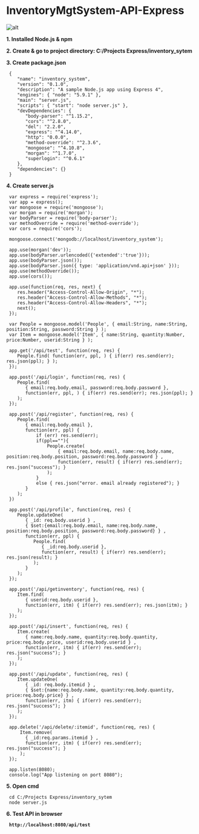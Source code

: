 # InventoryMgtSystem-API-Express

![alt](https://user-images.githubusercontent.com/57636419/69487125-bf405d00-0e8f-11ea-89dc-0b54e2e944c4.JPG)

<b>1. Installed Node.js & npm</b>
  
<b>2. Create & go to project directory: C:/Projects Express/inventory_sytem</b>

<b>3. Create package.json</b>
  
     {
        "name": "inventory_system",
        "version": "0.1.0",
        "description": "A sample Node.js app using Express 4",
        "engines": { "node": "5.9.1" },
        "main": "server.js",
        "scripts": { "start": "node server.js" },
        "devDependencies": {
           "body-parser": "^1.15.2",
           "cors": "^2.8.0",
           "del": "2.2.0",
           "express": "^4.14.0",
           "http": "0.0.0",
           "method-override": "^2.3.6",
           "mongoose": "^4.10.8",
           "morgan": "^1.7.0",
           "superlogin": "^0.6.1"
        },
        "dependencies": {}
     }
     
<b>4. Create server.js</b>
  
     var express = require('express');
     var app = express(); 
     var mongoose = require('mongoose');  
     var morgan = require('morgan');  
     var bodyParser = require('body-parser');  
     var methodOverride = require('method-override'); 
     var cors = require('cors');

     mongoose.connect('mongodb://localhost/inventory_system');

     app.use(morgan('dev'));    
     app.use(bodyParser.urlencoded({'extended':'true'})); 
     app.use(bodyParser.json());   
     app.use(bodyParser.json({ type: 'application/vnd.api+json' })); 
     app.use(methodOverride());
     app.use(cors());

     app.use(function(req, res, next) {
        res.header("Access-Control-Allow-Origin", "*");
        res.header("Access-Control-Allow-Methods", "*");
        res.header("Access-Control-Allow-Headers", "*");
        next();
     });

     var People = mongoose.model('People', { email:String, name:String, position:String, password:String } );
     var Item = mongoose.model('Item', { name:String, quantity:Number, price:Number, userid:String } );

     app.get('/api/test', function(req, res) {
        People.find( function(err, ppl, ) { if(err) res.send(err); res.json(ppl); } );
     });

     app.post('/api/login', function(req, res) {
        People.find(
           { email:req.body.email, password:req.body.password },
           function(err, ppl, ) { if(err) res.send(err); res.json(ppl); }
        );
     });

     app.post('/api/register', function(req, res) {
        People.find(
           { email:req.body.email },
           function(err, ppl) {
               if (err) res.send(err);
               if(ppl==""){ 
                   People.create(
                       { email:req.body.email, name:req.body.name, position:req.body.position, password:req.body.password } ,
                       function(err, result) { if(err) res.send(err); res.json("success"); }
                   );
               }
               else { res.json("error. email already registered"); }        
           }
        );
     })

     app.post('/api/profile', function(req, res) {
        People.updateOne( 
           { _id: req.body.userid } ,
           { $set:{email:req.body.email, name:req.body.name, position:req.body.position, password:req.body.password} } ,
           function(err, ppl) {
              People.find(
                 { _id:req.body.userid },
                 function(err, result) { if(err) res.send(err); res.json(result); }
              );
           }
        );
     });

     app.post('/api/getinventory', function(req, res) {
        Item.find(
           { userid:req.body.userid }, 
           function(err, itm) { if(err) res.send(err); res.json(itm); }
        );
     });

     app.post('/api/insert', function(req, res) {
        Item.create(
           { name:req.body.name, quantity:req.body.quantity, price:req.body.price, userid:req.body.userid } ,
           function(err, itm) { if(err) res.send(err); res.json("success"); }
        );
     });

     app.post('/api/update', function(req, res) {
        Item.updateOne(
           { _id: req.body.itemid } ,
           { $set:{name:req.body.name, quantity:req.body.quantity, price:req.body.price} } ,
           function(err, itm) { if(err) res.send(err); res.json("success"); }
        );
     });

     app.delete('/api/delete/:itemid', function(req, res) {
         Item.remove( 
           { _id:req.params.itemid } , 
           function(err, itm) { if(err) res.send(err); res.json("success"); }
         );
     });

     app.listen(8080);
     console.log("App listening on port 8080");
     
<b>5. Open cmd</b>
  
     cd C:/Projects Express/inventory_sytem
     node server.js
     
<b>6. Test API in browser
  
     http://localhost:8080/api/test

